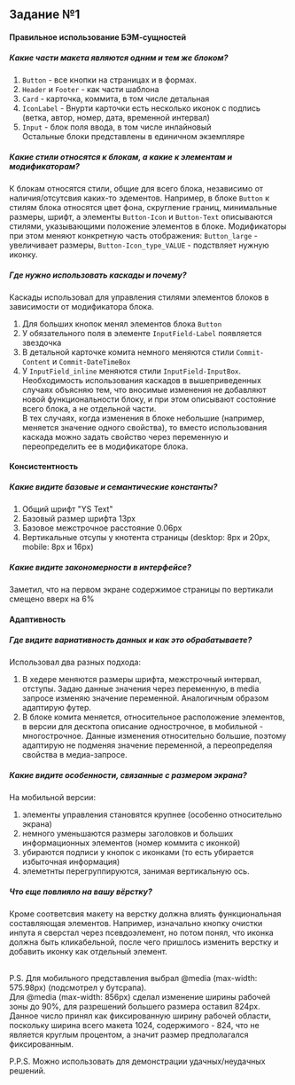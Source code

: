 ## Задание №1
#### Правильное использование БЭМ-сущностей
##### Какие части макета являются одним и тем же блоком?
1) `Button` - все кнопки на страницах и в формах.
2) `Header` и `Footer` - как части шаблона
3) `Card` - карточка, коммита, в том числе детальная
4) `IconLabel` - Внурти карточки есть несколько иконок с подпись (ветка, автор, номер, дата, временной интервал)
5) `Input` - блок поля ввода, в том числе инлайновый <br />
Остальные блоки представлены в единичном экземпляре

##### Какие стили относятся к блокам, а какие к элементам и модификаторам?
К блокам относятся стили, общие для всего блока, независимо от наличия/отсутсвия 
каких-то эдементов. Например, в блоке `Button` к стилям блока относятся цвет фона, скругление границ,
минимальные размеры, шрифт, а элементы `Button-Icon` и `Button-Text` описываются
стилями, указывающими положение элементов в блоке. Модификаторы при этом меняют конкретную часть 
отображения: `Button_large` - увеличивает размеры, `Button-Icon_type_VALUE` - подствляет нужную иконку.

##### Где нужно использовать каскады и почему?
Каскады использовал для управления стилями элементов блоков в зависимости от модификатора блока.
1. Для больших кнопок менял элементов блока `Button`
2. У обязательного поля в элементе `InputField-Label` появляется звездочка
3. В детальной карточке комита немного меняются стили `Commit-Content` и `Commit-DateTimeBox`
4. У `InputField_inline` меняются стили `InputField-InputBox`. <br />
Необходимость использования каскадов в вышеприведенных случаях объясняю тем, 
что вносимые изменения не добавляют новой функциональности блоку, и при этом 
описывают состояние всего блока, а не отдельной части.<br>
В тех случаях, когда изменения в блоке небольшие (например, меняется значение одного свойства),
то вместо использования каскада можно задать свойство через переменную и переопределить ее в модификаторе блока. 

#### Консистентность
##### Какие видите базовые и семантические константы?
1. Общий шрифт "YS Text"
2. Базовый размер шрифта 13px
3. Базовое межстрочное расстояние 0.06px
4. Вертикальные отсупы у кнотента страницы (desktop: 8px и 20px, mobile: 8px и 16px) 

##### Какие видите закономерности в интерфейсе?
Заметил, что на первом экране содержимое страницы по вертикали смещено вверх на 6%

#### Адаптивность
##### Где видите вариативность данных и как это обрабатываете?
Использовал два разных подхода:
1) В хедере меняются размеры шрифта, межстрочный интервал, отступы. Задаю данные значения через переменную,
в media запросе изменяю значение переменной.
Аналогичным образом адаптирую футер.
2) В блоке комита меняется, относительное расположение элементов, в версии для десктопа описание однострочное,
в мобильной - многострочное. Данные изменения относительно большие, поэтому адаптирую не подменяя значение переменной,
а переопределяя свойства в медиа-запросе.
##### Какие видите особенности, связанные с размером экрана?
На мобильной версии:
1) элементы управления становятся крупнее (особенно относительно экрана)
2) немного уменьшаются размеры заголовков и больших информационных элементов (номер коммита с иконкой)
3) убираются подписи у кнопок с иконками (то есть убирается избыточная информация)
4) элеметнты перегруппируются, занимая вертикальную ось.
##### Что еще повлияло на вашу вёрстку?
Кроме соответсвия макету на верстку должна влиять функциональная составляющая элементов.
Например, изначально кнопку очистки инпута я сверстал через псевдоэлемент, но потом
понял, что иконка должна быть кликабельной, после чего пришлось изменить верстку 
и добавить иконку как отдельный элемент.
<br>
<br>

P.S. Для мобильного представления выбрал @media (max-width: 575.98px) (подсмотрел у бутсрапа).<br />
Для @media (max-width: 856px) сделал изменение ширины рабочей зоны до 90%, для разрешений большего размера оставил 824px.
Данное число принял как фиксированную ширину рабочей области, поскольку ширина всего макета 1024, содержимого - 824,
что не является круглым процентом, а значит размер предполагался фиксированным.

P.P.S. Можно использовать для демонстрации удачных/неудачных решений.
